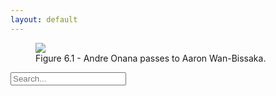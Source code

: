 ```yaml
---
layout: default
---
```


<figure>
    <img src="https://i.imgur.com/73UKbil.gifv">
    <figcaption>Figure 6.1 - Andre Onana passes to Aaron Wan-Bissaka.</figcaption>
</figure>

<div class="searchInput">
  <input type="text" id="search-input" placeholder="Search...">
    <p id="p-result-count" style="margin-top: 0px;"><span id="result-count"></span></p>
    <div class="resultBox">
      <!-- here list are inserted from javascript -->
  </div>
</div>

<ul id="post-list"></ul>

<script>
  window.addEventListener("DOMContentLoaded", function() {
  var queryString = window.location.search;
  var urlParams = new URLSearchParams(queryString);
  var searchQuery = urlParams.get("search");

  if (searchQuery) {
    var searchInput = document.getElementById("search-input");
    searchInput.value = searchQuery;
    searchInput.dispatchEvent(new Event("input"));
  }
});
</script>
<script src="/js/search-test.js"></script>
<script src="/js/suggest.js"></script>
